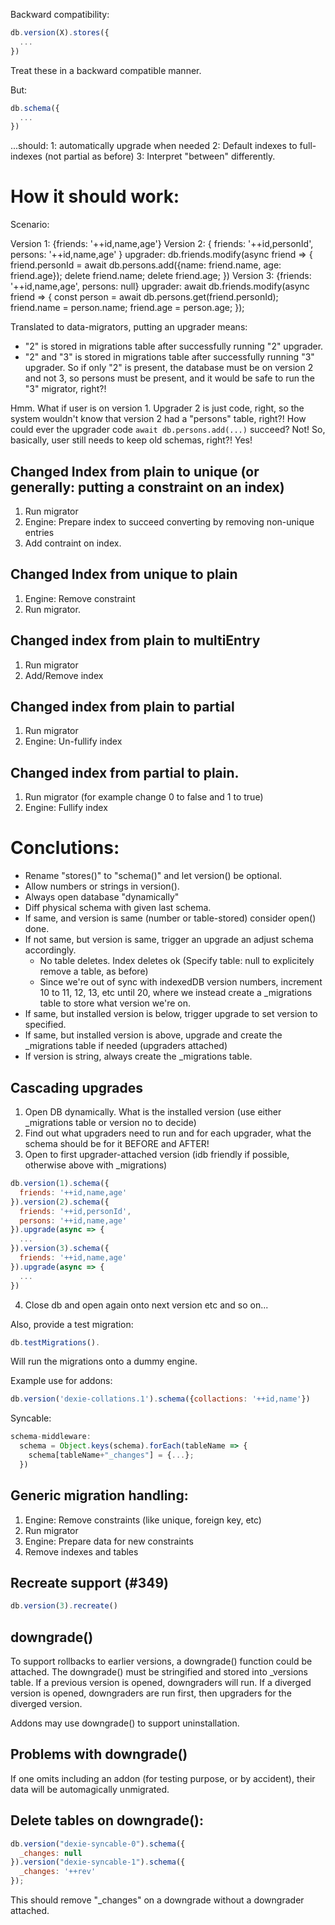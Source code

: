 Backward compatibility:

```js
db.version(X).stores({
  ...
})
```
Treat these in a backward compatible manner.

But:
```js
db.schema({
  ...
})
```
...should:
  1: automatically upgrade when needed
  2: Default indexes to full-indexes (not partial as before)
  3: Interpret "between" differently. 

# How it should work:

Scenario:

Version 1: {friends: '++id,name,age'}
Version 2: {
  friends: '++id,personId',
  persons: '++id,name,age'
} upgrader:
  db.friends.modify(async friend => {
    friend.personId = await db.persons.add({name: friend.name, age: friend.age});
    delete friend.name;
    delete friend.age;
  })
Version 3: {friends: '++id,name,age', persons: null} upgrader:
  await db.friends.modify(async friend => {
    const person = await db.persons.get(friend.personId);
    friend.name = person.name;
    friend.age = person.age;
  });


Translated to data-migrators, putting an upgrader means:
  * "2" is stored in migrations table after successfully running "2" upgrader.
  * "2" and "3" is stored in migrations table after successfully running "3" upgrader.
  So if only "2" is present, the database must be on version 2 and not 3, so persons must be present,
  and it would be safe to run the "3" migrator, right?!

  Hmm. What if user is on version 1. Upgrader 2 is just code, right, so the system wouldn't know
  that version 2 had a "persons" table, right?! How could ever the upgrader code `await db.persons.add(...)`
  succeed? Not! So, basically, user still needs to keep old schemas, right?! Yes!



## Changed Index from plain to unique (or generally: putting a constraint on an index)
1. Run migrator
2. Engine: Prepare index to succeed converting by removing non-unique entries
3. Add contraint on index.

## Changed Index from unique to plain
1. Engine: Remove constraint
2. Run migrator.

## Changed index from plain to multiEntry
1. Run migrator
2. Add/Remove index

## Changed index from plain to partial
1. Run migrator
2. Engine: Un-fullify index

## Changed index from partial to plain.
1. Run migrator (for example change 0 to false and 1 to true)
2. Engine: Fullify index


# Conclutions:

* Rename "stores()" to "schema()" and let version() be optional.
* Allow numbers or strings in version().
* Always open database "dynamically"
* Diff physical schema with given last schema.
* If same, and version is same (number or table-stored) consider open() done.
* If not same, but version is same, trigger an upgrade an adjust schema accordingly.
  * No table deletes. Index deletes ok (Specify table: null to explicitely remove a table, as before)
  * Since we're out of sync with indexedDB version numbers, increment 10 to 11, 12, 13, etc until 20,
    where we instead create a _migrations table to store what version we're on.
* If same, but installed version is below, trigger upgrade to set version to specified.
* If same, but installed version is above, upgrade and create the _migrations table if needed (upgraders attached)
* If version is string, always create the _migrations table.

## Cascading upgrades
1. Open DB dynamically. What is the installed version (use either _migrations table or version no to decide)
2. Find out what upgraders need to run and for each upgrader, what the schema should be for it BEFORE and AFTER!
3. Open to first upgrader-attached version (idb friendly if possible, otherwise above with _migrations)

```js
db.version(1).schema({
  friends: '++id,name,age'
}).version(2).schema({
  friends: '++id,personId',
  persons: '++id,name,age'
}).upgrade(async => {
  ...
}).version(3).schema({
  friends: '++id,name,age'
}).upgrade(async => {
  ...
})
```

4. Close db and open again onto next version etc and so on...

Also, provide a test migration:

```js
db.testMigrations().
```
Will run the migrations onto a dummy engine.

Example use for addons:

```js
db.version('dexie-collations.1').schema({collactions: '++id,name'})
```

Syncable:

```js
schema-middleware:
  schema = Object.keys(schema).forEach(tableName => {
    schema[tableName+"_changes"] = {...};
  })
```

## Generic migration handling:
1. Engine: Remove constraints (like unique, foreign key, etc)
2. Run migrator
3. Engine: Prepare data for new constraints
4. Remove indexes and tables

## Recreate support (#349)

```js
db.version(3).recreate()
```

## downgrade()

To support rollbacks to earlier versions, a downgrade() function could be attached.
The downgrade() must be stringified and stored into _versions table. If a previous version
is opened, downgraders will run. If a diverged version is opened, downgraders are run first, then upgraders for the diverged version.

Addons may use downgrade() to support uninstallation.

## Problems with downgrade()
If one omits including an addon (for testing purpose, or by accident), their data will be automagically unmigrated.

## Delete tables on downgrade():
```js
db.version("dexie-syncable-0").schema({
  _changes: null
}).version("dexie-syncable-1").schema({
  _changes: '++rev'
});
```
This should remove "_changes" on a downgrade without a downgrader attached.

